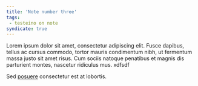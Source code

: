 ```yaml
---
title: 'Note number three'
tags:
 - testeino on note
syndicate: true
---
```


Lorem ipsum dolor sit amet, consectetur adipiscing elit. Fusce dapibus, tellus ac cursus commodo, tortor mauris condimentum nibh, ut fermentum massa justo sit amet risus. Cum sociis natoque penatibus et magnis dis parturient montes, nascetur ridiculus mus. xdfsdf

Sed [posuere](https://indieweb.org/note) consectetur est at lobortis.
